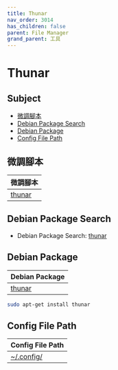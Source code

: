 ```yaml
---
title: Thunar
nav_order: 3014
has_children: false
parent: File Manager
grand_parent: 工具
---
```



# Thunar


## Subject

* [微調腳本](#微調腳本)
* [Debian Package Search](#debian-package-search)
* [Debian Package](#debian-package)
* [Config File Path](#config-file-path)


## 微調腳本

| 微調腳本 |
| --- |
| [thunar](https://github.com/samwhelp/debian-adjustment/tree/main/prototype/tool/thunar) |


## Debian Package Search

* Debian Package Search: [thunar](https://packages.debian.org/search?searchon=names&keywords=thunar)


## Debian Package

| Debian Package |
| --- |
| [thunar](https://packages.debian.org/stable/thunar) |

``` sh
sudo apt-get install thunar
```


## Config File Path

| Config File Path |
| --- |
| [~/.config/](https://github.com/samwhelp/debian-adjustment/blob/main/prototype/tool/thunar/asset/overlay/etc/skel/.config/) |
